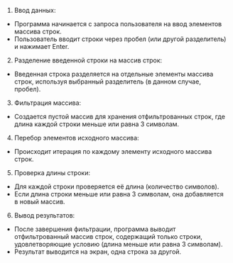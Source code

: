 1. Ввод данных:

* Программа начинается с запроса пользователя на ввод элементов массива строк.
* Пользователь вводит строки через пробел (или другой разделитель) и нажимает Enter.

2. Разделение введенной строки на массив строк:

* Введенная строка разделяется на отдельные элементы массива строк, используя выбранный разделитель (в данном случае, пробел).

3. Фильтрация массива:

* Создается пустой массив для хранения отфильтрованных строк, где длина каждой строки меньше или равна 3 символам.

4. Перебор элементов исходного массива:

* Происходит итерация по каждому элементу исходного массива строк.

5. Проверка длины строки:

* Для каждой строки проверяется её длина (количество символов).
* Если длина строки меньше или равна 3 символам, она добавляется в новый массив.

6. Вывод результатов:

* После завершения фильтрации, программа выводит отфильтрованный массив строк, содержащий только строки, удовлетворяющие условию (длина меньше или равна 3 символам).
* Результат выводится на экран, одна строка за другой.